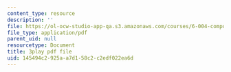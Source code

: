 ```yaml
---
content_type: resource
description: ''
file: https://ol-ocw-studio-app-qa.s3.amazonaws.com/courses/6-004-computation-structures-spring-2017/145494c2925aa7d158c2c2edf022ea6d_Um6UH_PRJ4k.pdf
file_type: application/pdf
parent_uid: null
resourcetype: Document
title: 3play pdf file
uid: 145494c2-925a-a7d1-58c2-c2edf022ea6d
---
```


